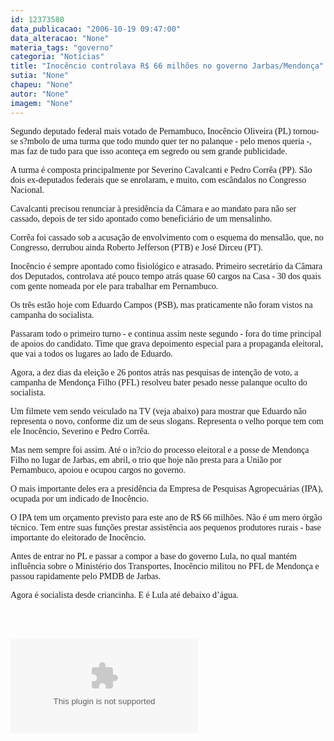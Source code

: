 ```yaml
---
id: 12373580
data_publicacao: "2006-10-19 09:47:00"
data_alteracao: "None"
materia_tags: "governo"
categoria: "Notícias"
title: "Inocêncio controlava R$ 66 milhões no governo Jarbas/Mendonça"
sutia: "None"
chapeu: "None"
autor: "None"
imagem: "None"
---
```

<p><P><FONT face=Verdana>Segundo deputado federal mais votado de Pernambuco, Inocêncio Oliveira (PL) tornou-se s?mbolo de uma turma que todo mundo quer ter no palanque - pelo menos queria -, mas faz de tudo para que isso aconteça em segredo ou sem grande publicidade.</FONT></P></p>
<p><P><FONT face=Verdana>A turma é composta principalmente por Severino Cavalcanti e Pedro Corrêa (PP). São dois ex-deputados federais que se enrolaram, e muito, com escândalos no Congresso Nacional.</FONT></P></p>
<p><P><FONT face=Verdana>Cavalcanti precisou renunciar à presidência da Câmara e ao mandato para não ser cassado, depois de ter sido apontado como beneficiário de um mensalinho.</FONT></P></p>
<p><P><FONT face=Verdana>Corrêa foi cassado sob a acusação de envolvimento com o esquema do mensalão, que, no Congresso, derrubou ainda Roberto Jefferson (PTB) e José Dirceu (PT).</FONT></P></p>
<p><P><FONT face=Verdana>Inocêncio é sempre apontado como fisiológico e atrasado. Primeiro secretário da Câmara dos Deputados, controlava até pouco tempo atrás quase 60 cargos na Casa - 30 dos quais com gente nomeada por ele para trabalhar em Pernambuco.</FONT></P></p>
<p><P><FONT face=Verdana>Os três estão hoje com Eduardo Campos (PSB), mas praticamente não foram vistos na campanha do socialista. </FONT></P></p>
<p><P><FONT face=Verdana>Passaram todo o primeiro turno - e continua assim neste segundo - fora do time principal de apoios do candidato. Time que grava depoimento especial para a propaganda eleitoral, que vai a todos os lugares ao lado de Eduardo.</FONT></P></p>
<p><P><FONT face=Verdana>Agora, a dez dias da eleição e 26 pontos atrás nas pesquisas de intenção de voto, a campanha de Mendonça Filho (PFL) resolveu bater pesado nesse palanque oculto do socialista.</FONT></P></p>
<p><P><FONT face=Verdana>Um filmete vem sendo veiculado na TV (veja abaixo) para mostrar que Eduardo não representa o novo, conforme diz um de seus slogans. Representa o velho porque tem com ele Inocêncio, Severino e Pedro Corrêa.</FONT></P></p>
<p><P><FONT face=Verdana>Mas nem sempre foi assim. Até o in?cio do processo eleitoral e a posse de Mendonça Filho no lugar de Jarbas, em abril, o trio que hoje não presta para a União por Pernambuco, apoiou e ocupou cargos no governo.</FONT></P></p>
<p><P><FONT face=Verdana>O mais importante deles era a presidência da Empresa de Pesquisas Agropecuárias (IPA), ocupada por um indicado de Inocêncio.</FONT></P></p>
<p><P><FONT face=Verdana>O IPA tem um orçamento previsto para este ano de R$ 66 milhões. Não é um mero órgão técnico. Tem entre suas funções prestar assistência aos pequenos produtores rurais - base importante do eleitorado de Inocêncio.</FONT></P></p>
<p><P><FONT face=Verdana>Antes de entrar no PL e passar a compor a base do governo Lula, no qual mantém influência sobre o Ministério dos Transportes, Inocêncio militou no PFL de Mendonça e passou rapidamente pelo PMDB de Jarbas.</FONT></P></p>
<p><P><FONT face=Verdana>Agora é socialista desde criancinha. E é Lula até debaixo d’água.</FONT></P><BR><BR></p>
<p><OBJECT height=350 width=425><PARAM NAME=\"movie\" VALUE=\"https://www.youtube.com/v/95rEDnqD6WU\"><PARAM NAME=\"wmode\" VALUE=\"transparent\"></p>
<p><embed src=\"https://www.youtube.com/v/95rEDnqD6WU\" type=\"application/x-shockwave-flash\" wmode=\"transparent\" width=\"425\" height=\"350\"></embed></OBJECT> </p>
